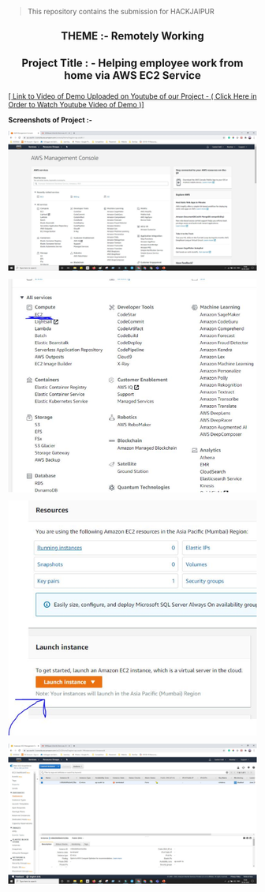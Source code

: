 > This repository contains the submission for HACKJAIPUR

## <p align="center"> THEME  :- Remotely Working</p>
## <p align="center">Project Title : - Helping employee work from home via AWS EC2 Service</p>

 [[ Link to Video of Demo Uploaded on Youtube of our Project   -  ( Click Here in Order to Watch Youtube Video of Demo )]](https://www.youtube.com/watch?v=d8DmsX_2ZAg)

**Screenshots of  Project :-**


![image](https://github.com/sanket9006/HACKJAIPUR/blob/master/Screenshots/AWS.JPG)

![image](https://github.com/sanket9006/HACKJAIPUR/blob/master/Screenshots/EC2.JPG)

![image](https://github.com/sanket9006/HACKJAIPUR/blob/master/Screenshots/Launch.JPG)

![image](https://github.com/sanket9006/HACKJAIPUR/blob/master/Screenshots/Terminated.JPG)





